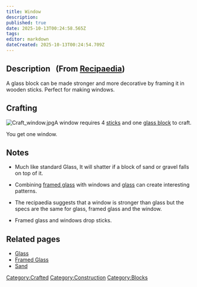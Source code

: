 ```yaml
---
title: Window
description: 
published: true
date: 2025-10-13T00:24:58.565Z
tags: 
editor: markdown
dateCreated: 2025-10-13T00:24:54.709Z
---
```


## Description   (From [Recipaedia](Recipaedia "wikilink"))

A glass block can be made stronger and more decorative by framing it in
wooden sticks. Perfect for making windows.

## Crafting

![Craft_window.jpg](Craft_window.jpg "Craft_window.jpg")A window
requires 4 [sticks](Stick "wikilink") and one [glass
block](Glass "wikilink") to craft.

You get one window.

## Notes

  - Much like standard Glass, It will shatter if a block of sand or
    gravel falls on top of it.

<!-- end list -->

  - Combining [framed glass](Framed_Glass "wikilink") with windows and
    [glass](glass "wikilink") can create interesting patterns.

<!-- end list -->

  - The recipaedia suggests that a window is stronger than glass but the
    specs are the same for glass, framed glass and the window.

<!-- end list -->

  - Framed glass and windows drop sticks.

## Related pages

  - [Glass](Glass "wikilink")
  - [Framed Glass](Framed_Glass "wikilink")
  - [Sand](Recipaedia/Terrain/Sand.md "wikilink")

[Category:Crafted](Category:Crafted "wikilink")
[Category:Construction](Category:Construction "wikilink")
[Category:Blocks](Category:Blocks "wikilink")